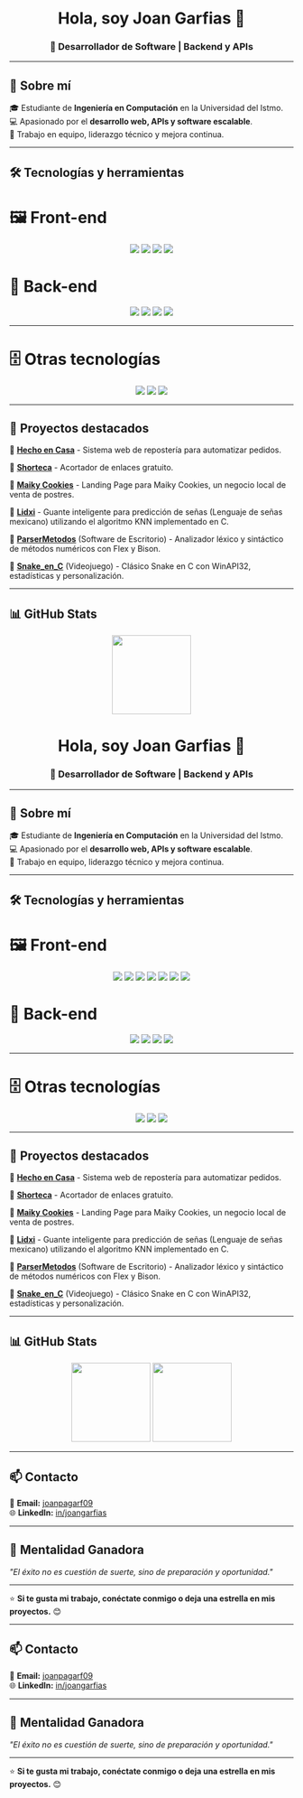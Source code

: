<h1 align="center">Hola, soy Joan Garfias 👋</h1>
<h3 align="center">🚀 Desarrollador de Software | Backend y APIs</h3>

---

## 🚀 Sobre mí  
🎓 Estudiante de **Ingeniería en Computación** en la Universidad del Istmo.  
💻 Apasionado por el **desarrollo web, APIs y software escalable**.   
🤝 Trabajo en equipo, liderazgo técnico y mejora continua.

---

## 🛠️ Tecnologías y herramientas  

# 🖼️ Front-end

<p align="center">
  <img src="https://img.shields.io/badge/TypeScript-%23007ACC.svg?style=for-the-badge&logo=typescript&logoColor=white" />
  <img src="https://img.shields.io/badge/JavaScript-%23F7DF1E.svg?style=for-the-badge&logo=javascript&logoColor=black" /> 
  <img src="https://img.shields.io/badge/Vue.js-%2335495e.svg?style=for-the-badge&logo=vue.js&logoColor=%234FC08D" /> 
  <img src="https://img.shields.io/badge/Astro-%23FF5D01.svg?style=for-the-badge&logo=astro&logoColor=white" /> 
</p>

# 🧠 Back-end

<p align="center">
  <img src="https://img.shields.io/badge/PHP-%23777BB4.svg?style=for-the-badge&logo=php&logoColor=white" /> 
  <img src="https://img.shields.io/badge/Laravel-%23FF2D20.svg?style=for-the-badge&logo=laravel&logoColor=white" /> 
  <img src="https://img.shields.io/badge/Flask-%23000.svg?style=for-the-badge&logo=flask&logoColor=white" /> 
  <img src="https://img.shields.io/badge/C-%2300599C.svg?style=for-the-badge&logo=c&logoColor=white" /> 
</p>

---


# 🗄️ Otras tecnologías

<p align="center">
  <img src="https://img.shields.io/badge/MySQL-%234479A1.svg?style=for-the-badge&logo=mysql&logoColor=white" /> 
  <img src="https://img.shields.io/badge/PostgreSQL-%23336791.svg?style=for-the-badge&logo=postgresql&logoColor=white" />
  <img src="https://img.shields.io/badge/Figma-%2300C3F0.svg?style=for-the-badge&logo=figma&logoColor=white" />
</p>


---

## 📌 Proyectos destacados  
🔹 **[Hecho en Casa](https://github.com/DXI-CODE/hecho-en-casa)** - Sistema web de repostería para automatizar pedidos.  

🔹 **[Shorteca](https://github.com/JoanGarfias/Shorteca)** - Acortador de enlaces gratuito.  

🔹 **[Maiky Cookies](https://maiky-cookies.pages.dev/)** - Landing Page para Maiky Cookies, un negocio local de venta de postres.  

🔹 **[Lidxi](https://github.com/JoanGarfias/lidxi)** - Guante inteligente para predicción de señas (Lenguaje de señas mexicano) utilizando el algoritmo KNN implementado en C.

🔹 **[ParserMetodos](https://github.com/JoanGarfias/ParserMetodos)** (Software de Escritorio) - Analizador léxico y sintáctico de métodos numéricos con Flex y Bison.  

🔹 **[Snake_en_C](https://github.com/JoanGarfias/Snake_en_C)** (Videojuego) - Clásico Snake en C con WinAPI32, estadísticas y personalización.  

---

## 📊 GitHub Stats
<p align="center">
    <img src="http://github-profile-summary-cards.vercel.app/api/cards/profile-details?username=JoanGarfias&theme=2077" height="140px"/>
    <h1 align="center">Hola, soy Joan Garfias 👋</h1>
<h3 align="center">🚀 Desarrollador de Software | Backend y APIs</h3>

---

## 🚀 Sobre mí  
🎓 Estudiante de **Ingeniería en Computación** en la Universidad del Istmo.  
💻 Apasionado por el **desarrollo web, APIs y software escalable**.   
🤝 Trabajo en equipo, liderazgo técnico y mejora continua.

---

## 🛠️ Tecnologías y herramientas  

# 🖼️ Front-end

<p align="center">
  <img src="https://img.shields.io/badge/HTML5-%23E34F26.svg?style=for-the-badge&logo=html5&logoColor=white" />
  <img src="https://img.shields.io/badge/CSS3-%231572B6.svg?style=for-the-badge&logo=css3&logoColor=white" /> 
  <img src="https://img.shields.io/badge/Tailwind_CSS-%2306B6D4.svg?style=for-the-badge&logo=tailwind-css&logoColor=white" /> 
  <img src="https://img.shields.io/badge/TypeScript-%23007ACC.svg?style=for-the-badge&logo=typescript&logoColor=white" />
  <img src="https://img.shields.io/badge/JavaScript-%23F7DF1E.svg?style=for-the-badge&logo=javascript&logoColor=black" /> 
  <img src="https://img.shields.io/badge/Vue.js-%2335495e.svg?style=for-the-badge&logo=vue.js&logoColor=%234FC08D" /> 
  <img src="https://img.shields.io/badge/Astro-%23FF5D01.svg?style=for-the-badge&logo=astro&logoColor=white" /> 
</p>

# 🧠 Back-end

<p align="center">
  <img src="https://img.shields.io/badge/PHP-%23777BB4.svg?style=for-the-badge&logo=php&logoColor=white" /> 
  <img src="https://img.shields.io/badge/Laravel-%23FF2D20.svg?style=for-the-badge&logo=laravel&logoColor=white" /> 
  <img src="https://img.shields.io/badge/Flask-%23000.svg?style=for-the-badge&logo=flask&logoColor=white" /> 
  <img src="https://img.shields.io/badge/C-%2300599C.svg?style=for-the-badge&logo=c&logoColor=white" /> 
</p>

---


# 🗄️ Otras tecnologías

<p align="center">
  <img src="https://img.shields.io/badge/MySQL-%234479A1.svg?style=for-the-badge&logo=mysql&logoColor=white" /> 
  <img src="https://img.shields.io/badge/PostgreSQL-%23336791.svg?style=for-the-badge&logo=postgresql&logoColor=white" />
  <img src="https://img.shields.io/badge/Figma-%2300C3F0.svg?style=for-the-badge&logo=figma&logoColor=white" />
</p>


---

## 📌 Proyectos destacados  
🔹 **[Hecho en Casa](https://github.com/DXI-CODE/hecho-en-casa)** - Sistema web de repostería para automatizar pedidos.  

🔹 **[Shorteca](https://github.com/JoanGarfias/Shorteca)** - Acortador de enlaces gratuito.  

🔹 **[Maiky Cookies](https://github.com/JoanGarfias/maiky-cookies)** - Landing Page para Maiky Cookies, un negocio local de venta de postres.  

🔹 **[Lidxi](https://github.com/JoanGarfias/lidxi)** - Guante inteligente para predicción de señas (Lenguaje de señas mexicano) utilizando el algoritmo KNN implementado en C.

🔹 **[ParserMetodos](https://github.com/JoanGarfias/ParserMetodos)** (Software de Escritorio) - Analizador léxico y sintáctico de métodos numéricos con Flex y Bison.  

🔹 **[Snake_en_C](https://github.com/JoanGarfias/Snake_en_C)** (Videojuego) - Clásico Snake en C con WinAPI32, estadísticas y personalización.  

---

## 📊 GitHub Stats
<p align="center">
    <img src="http://github-profile-summary-cards.vercel.app/api/cards/profile-details?username=JoanGarfias&theme=2077" height="140px"/>
    <img src="http://github-profile-summary-cards.vercel.app/api/cards/most-commit-language?username=JoanGarfias&theme=2077&exclude=html,css,assembly,roff" height="140px"/>
</p>

---

## 📫 Contacto  
📧 **Email:** [joanpagarf09](mailto:joanpagarf09@gmail.com)  
🌐 **LinkedIn:** [in/joangarfias](https://linkedin.com/in/joangarfias)  

---

## 🚀 Mentalidad Ganadora  
*"El éxito no es cuestión de suerte, sino de preparación y oportunidad."*  

---

⭐ **Si te gusta mi trabajo, conéctate conmigo o deja una estrella en mis proyectos.** 😊  
</p>

---

## 📫 Contacto  
📧 **Email:** [joanpagarf09](mailto:joanpagarf09@gmail.com)  
🌐 **LinkedIn:** [in/joangarfias](https://linkedin.com/in/joangarfias)  

---

## 🚀 Mentalidad Ganadora  
*"El éxito no es cuestión de suerte, sino de preparación y oportunidad."*  

---

⭐ **Si te gusta mi trabajo, conéctate conmigo o deja una estrella en mis proyectos.** 😊  
